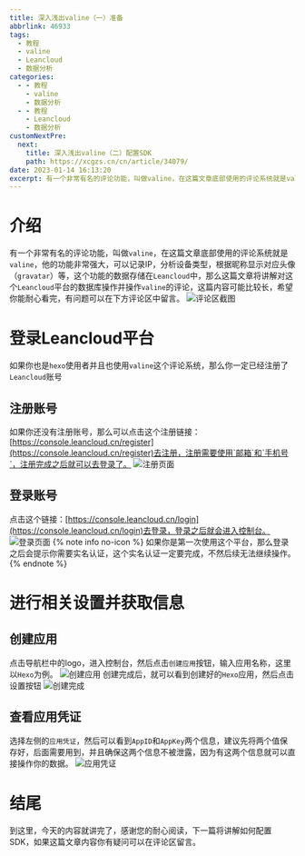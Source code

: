 ```yaml
---
title: 深入浅出valine（一）准备
abbrlink: 46933
tags:
  - 教程
  - valine
  - Leancloud
  - 数据分析
categories:
  - - 教程
    - valine
    - 数据分析
  - - 教程
    - Leancloud
    - 数据分析
customNextPre:
  next:
    title: 深入浅出valine（二）配置SDK
    path: https://xcgzs.cn/cn/article/34079/
date: 2023-01-14 16:13:20
excerpt: 有一个非常有名的评论功能，叫做valine，在这篇文章底部使用的评论系统就是valine，他的功能非常强大，可以记录IP，分析设备类型，根据昵称显示对应头像（gravatar）等，这个功能的数据存储在Leancloud中，那么这篇文章将讲解对这个Leancloud平台的数据库操作并操作valine的评论，这篇内容可能比较长，希望你能耐心看完，有问题可以在下方评论区中留言。
---
```

# 介绍
有一个非常有名的评论功能，叫做`valine`，在这篇文章底部使用的评论系统就是`valine`，他的功能非常强大，可以记录IP，分析设备类型，根据昵称显示对应头像（`gravatar`）等，这个功能的数据存储在`Leancloud`中，那么这篇文章将讲解对这个`Leancloud`平台的数据库操作并操作`valine`的评论，这篇内容可能比较长，希望你能耐心看完，有问题可以在下方评论区中留言。
![评论区截图](/img/46933/1.jpg)
# 登录Leancloud平台
如果你也是`hexo`使用者并且也使用`valine`这个评论系统，那么你一定已经注册了`Leancloud`账号
## 注册账号
如果你还没有注册账号，那么可以点击这个注册链接：[https://console.leancloud.cn/register](https://console.leancloud.cn/register)去注册，注册需要使用`邮箱`和`手机号`，注册完成之后就可以去登录了。
![注册页面](/img/46933/2.jpg)
## 登录账号
点击这个链接：[https://console.leancloud.cn/login](https://console.leancloud.cn/login)去登录，登录之后就会进入控制台。
![登录页面](/img/46933/3.jpg)
{% note info no-icon %}
如果你是第一次使用这个平台，那么登录之后会提示你需要实名认证，这个实名认证一定要完成，不然后续无法继续操作。
{% endnote %}
# 进行相关设置并获取信息
## 创建应用
点击导航栏中的logo，进入控制台，然后点击`创建应用`按钮，输入应用名称，这里以`Hexo`为例。
![创建应用](/img/46933/4.jpg)
创建完成后，就可以看到创建好的`Hexo`应用，然后点击设置按钮
![创建完成](/img/46933/5.jpg)
## 查看应用凭证
选择左侧的`应用凭证`，然后可以看到`AppID`和`AppKey`两个信息，建议先将两个值保存好，后面需要用到，并且确保这两个信息不被泄露，因为有这两个信息就可以直接操作你的数据。
![应用凭证](/img/46933/6.jpg)
# 结尾
到这里，今天的内容就讲完了，感谢您的耐心阅读，下一篇将讲解如何配置SDK，如果这篇文章内容你有疑问可以在评论区留言。
